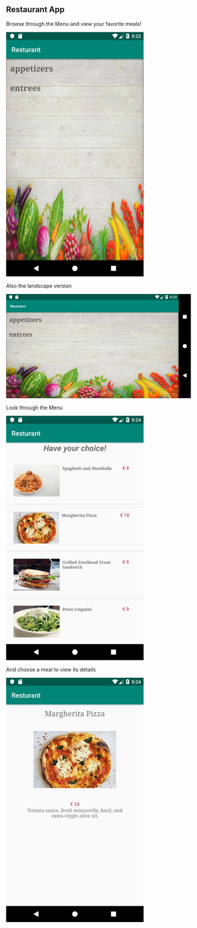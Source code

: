 ## Restaurant App



Browse through the Menu and view your favorite meals!



![](/doc/categories.png)



Also the landscape version

![](/doc/categories_landscape.png)



Look through the Menu

![](/doc/Menu.png)



And choose a meal to view its details

![](/doc/Details.png)